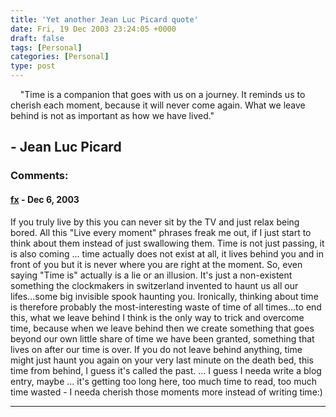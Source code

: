 ```yaml
---
title: 'Yet another Jean Luc Picard quote'
date: Fri, 19 Dec 2003 23:24:05 +0000
draft: false
tags: [Personal]
categories: [Personal]
type: post
---
```


    "Time is a companion that goes with us on a journey. It reminds us to cherish each moment, because it will never come again. What we leave behind is not as important as how we have lived."    

\- Jean Luc Picard
---
### Comments:
#### [fx](http://www.freeroller.net/page/fx "") - <time datetime="2003-12-20 15:52:51">Dec 6, 2003</time>

If you truly live by this you can never sit by the TV and just relax being bored. All this "Live every moment" phrases freak me out, if I just start to think about them instead of just swallowing them. Time is not just passing, it is also coming ... time actually does not exist at all, it lives behind you and in front of you but it is never where you are right at the moment. So, even saying "Time is" actually is a lie or an illusion. It's just a non-existent something the clockmakers in switzerland invented to haunt us all our lifes...some big invisible spook haunting you. Ironically, thinking about time is therefore probably the most-interesting waste of time of all times...to end this, what we leave behind I think is the only way to trick and overcome time, because when we leave behind then we create something that goes beyond our own little share of time we have been granted, something that lives on after our time is over. If you do not leave behind anything, time might just haunt you again on your very last minute on the death bed, this time from behind, I guess it's called the past. ... I guess I needa write a blog entry, maybe ... it's getting too long here, too much time to read, too much time wasted - I needa cherish those moments more instead of writing time:)
<hr />
